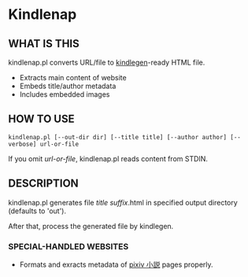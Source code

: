 Kindlenap
=========

WHAT IS THIS
------------

kindlenap.pl converts URL/file to [kindlegen][kindlegen]-ready HTML file.

 * Extracts main content of website
 * Embeds title/author metadata
 * Includes embedded images

HOW TO USE
----------

	kindlenap.pl [--out-dir dir] [--title title] [--author author] [--verbose] url-or-file

If you omit <var>url-or-file</var>, kindlenap.pl reads content from STDIN.

DESCRIPTION
-----------

kindlenap.pl generates file <var>title</var> <var>suffix</var>.html in specified output directory (defaults to 'out').

After that, process the generated file by kindlegen.

### SPECIAL-HANDLED WEBSITES

 * Formats and exracts metadata of [pixiv 小説][pixiv-novel] pages properly.

[kindlegen]: http://www.amazon.com/gp/feature.html?ie=UTF8&docId=1000234621
[pixiv-novel]: http://www.pixiv.net/novel/
